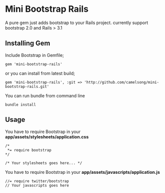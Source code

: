 # Mini Bootstrap Rails

A pure gem just adds bootstrap to your Rails project.
currently support bootstrap 2.0 and Rails > 3.1

## Installing Gem

Include Bootstrap in Gemfile;

    gem 'mini-bootstrap-rails'

or you can install from latest build;

    gem 'mini-bootstrap-rails', :git => 'http://github.com/camelsong/mini-bootstrap-rails.git'

You can run bundle from command line

    bundle install
	
## Usage

You have to require Bootstrap in your **app/assets/stylesheets/application.css**

    /*
     *= require bootstrap
    */

    /* Your stylesheets goes here... */

You have to require Bootstrap in your **app/assets/javascripts/application.js**

    //= require twitter/bootstrap
	// Your javascripts goes here
